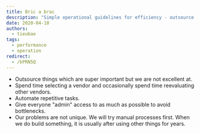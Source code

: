 ```yaml
---
title: Bric a brac
description: "Simple operational guidelines for efficiency - outsource what we're not great at, automate repetitive tasks, avoid bottlenecks through broad access, and use existing solutions before building custom ones."
date: 2020-04-10
authors:
  - tieubao
tags:
  - performance
  - operation
redirect:
  - /kPRN5Q
---
```


- Outsource things which are super important but we are not excellent at.
- Spend time selecting a vendor and occasionally spend time reevaluating other vendors.
- Automate repetitive tasks.
- Give everyone "admin" access to as much as possible to avoid bottlenecks.
- Our problems are not unique. We will try manual processes first. When we do build something, it is usually after using other things for years.
